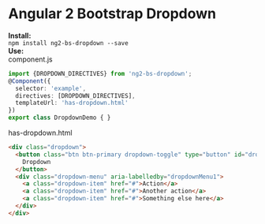 # Angular 2 Bootstrap Dropdown 

__Install:__  
```npm install ng2-bs-dropdown --save```  
__Use:__  
component.js
```typescript 
import {DROPDOWN_DIRECTIVES} from 'ng2-bs-dropdown';
@Component({
  selector: 'example',
  directives: [DROPDOWN_DIRECTIVES],
  templateUrl: 'has-dropdown.html'
})
export class DropdownDemo { }
```  
has-dropdown.html
```html
<div class="dropdown">
  <button class="btn btn-primary dropdown-toggle" type="button" id="dropdownMenu1" data-toggle="dropdown" aria-haspopup="true" aria-expanded="false">
    Dropdown
  </button>
  <div class="dropdown-menu" aria-labelledby="dropdownMenu1">
    <a class="dropdown-item" href="#">Action</a>
    <a class="dropdown-item" href="#">Another action</a>
    <a class="dropdown-item" href="#">Something else here</a>
  </div>
</div>
```

